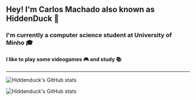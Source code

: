 ## Hey! I'm Carlos Machado also known as HiddenDuck 🦆

### I'm currently a computer science student at University of Minho 🎓

#### I like to play some videogames 🎮 and study 📚
---
![Hiddenduck's GitHub stats](https://github-readme-stats.vercel.app/api?username=hiddenduck&theme=dark&show_icons=true)

![Hiddenduck's GitHub stats](https://github-readme-stats.vercel.app/api/top-langs/?username=Your_GitHub_Username&theme=blue-green)
